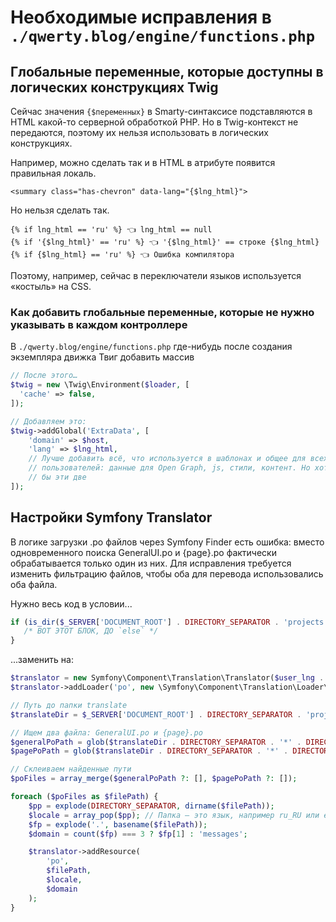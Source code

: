 # Необходимые исправления в `./qwerty.blog/engine/functions.php`

## Глобальные переменные, которые доступны в логических конструкциях Twig

Сейчас значения `{$переменных}` в Smarty-синтаксисе подставляются в HTML какой-то серверной обработкой PHP. Но в Twig-контекст не передаются, поэтому их нельзя использовать в логических конструкциях.

Например, можно сделать так и в HTML в атрибуте появится правильная локаль.

```twig
<summary class="has-chevron" data-lang="{$lng_html}">
```

Но нельзя сделать так.

```twig
{% if lng_html == 'ru' %} 👈 lng_html == null
{% if '{$lng_html}' == 'ru' %} 👈 '{$lng_html}' == строке {$lng_html}
{% if {$lng_html} == 'ru' %} 👈 Ошибка компилятора
```

Поэтому, например, сейчас в переключатели языков используется «костыль» на CSS.

### Как добавить глобальные переменные, которые не нужно указывать в каждом контроллере

В `./qwerty.blog/engine/functions.php` где-нибудь после создания экземпляра движка Твиг добавить массив

```php
// После этого…
$twig = new \Twig\Environment($loader, [
  'cache' => false,
]);

// Добавляем это:
$twig->addGlobal('ExtraData', [
    'domain' => $host,
    'lang' => $lng_html,
    // Лучше добавить всё, что используется в шаблонах и общее для всех
    // пользователей: данные для Open Graph, js, стили, контент. Но хотя
    // бы эти две
]);
```

## Настройки Symfony Translator

В логике загрузки .po файлов через Symfony Finder есть ошибка: вместо одновременного поиска GeneralUI.po и {page}.po фактически обрабатывается только один из них. Для исправления требуется изменить фильтрацию файлов, чтобы оба для перевода использовались оба файла.

Нужно весь код в условии...

```php
if (is_dir($_SERVER['DOCUMENT_ROOT'] . DIRECTORY_SEPARATOR . 'projects' . DIRECTORY_SEPARATOR . $_SERVER['HTTP_HOST'] . DIRECTORY_SEPARATOR . 'translate')) {
   /* ВОТ ЭТОТ БЛОК, ДО `else` */
}
```

...заменить на:

```php
$translator = new Symfony\Component\Translation\Translator($user_lng . '_' . mb_strtoupper($user_lng));
$translator->addLoader('po', new \Symfony\Component\Translation\Loader\PoFileLoader());

// Путь до папки translate
$translateDir = $_SERVER['DOCUMENT_ROOT'] . DIRECTORY_SEPARATOR . 'projects' . DIRECTORY_SEPARATOR . $_SERVER['HTTP_HOST'] . DIRECTORY_SEPARATOR . 'translate';

// Ищем два файла: GeneralUI.po и {page}.po
$generalPoPath = glob($translateDir . DIRECTORY_SEPARATOR . '*' . DIRECTORY_SEPARATOR . 'GeneralUI.po');
$pagePoPath = glob($translateDir . DIRECTORY_SEPARATOR . '*' . DIRECTORY_SEPARATOR . str_replace('.twig', '', $tname) . '.po');

// Склеиваем найденные пути
$poFiles = array_merge($generalPoPath ?: [], $pagePoPath ?: []);

foreach ($poFiles as $filePath) {
    $pp = explode(DIRECTORY_SEPARATOR, dirname($filePath));
    $locale = array_pop($pp); // Папка — это язык, например ru_RU или en_EN
    $fp = explode('.', basename($filePath));
    $domain = count($fp) === 3 ? $fp[1] : 'messages';

    $translator->addResource(
        'po',
        $filePath,
        $locale,
        $domain
    );
}
```
